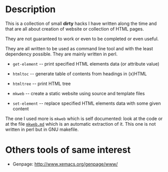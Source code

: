 Description
===========

This is a collection of small **dirty** hacks I have written along the time
and that are all about creation of website or collection of HTML pages.

They are not guaranteed to work or even to be completed or even useful.

They are all written to be used as command line tool and with the least
dependency possible. They are mainly written in perl.

- `get-element` -- print specified HTML elements data (or attribute value)

- `htmltoc` -- generate table of contents from headings in (x)HTML

- `htmltree` -- print HTML tree

- `mkweb` -- create a static website using source and template files

- `set-element` -- replace specified HTML elements data with some given content

The one I used more is `mkweb` which is self documented: look at the code or
at the file [`mkweb.md`](mkweb.md) which is an automatic extraction of
it. This one is not written in perl but in GNU makefile.


Others tools of same interest
=============================

* Genpage: http://www.xemacs.org/genpage/www/
